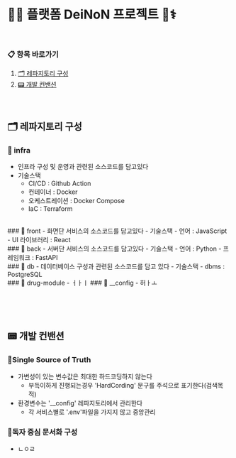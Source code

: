 # 🤖🧠 플랫폼 DeiNoN 프로젝트 🧬⚕️
<br>

### 📋 항목 바로가기
1. [🗂 레파지토리 구성](#-레파지토리-구성)
2. [📟 개발 컨밴션](#-개발-컨밴션)
<br><br><br>



## 🗂 레파지토리 구성
### 🔸 infra
- 인프라 구성 및 운영과 관련된 소스코드를 담고있다
- 기술스택
    - CI/CD : Github Action 
    - 컨테이너 : Docker
    - 오케스트레이션 : Docker Compose
    - IaC : Terraform
<br>
### 🔸 front
- 화면단 서비스의 소스코드를 담고있다
- 기술스택
    - 언어 : JavaScript
    - UI 라이브러리 : React
<br>
### 🔸 back 
- 서버단 서비스의 소스코드를 담고있다
- 기술스택
    - 언어 : Python
    - 프레임워크 : FastAPI
<br>
### 🔸 db
- 데이터베이스 구성과 관련된 소스코드를 담고 있다
- 기술스택
  - dbms : PostgreSQL
<br>
### 🔸 drug-module
- ㅓㅏㅣ
### 🔸 __config
- 허ㅏㅗ

<br><br><br>
## 📟 개발 컨밴션
### 🔹Single Source of Truth
- 가변성이 있는 변수값은 최대한 하드코딩하지 않는다 
    - 부득이하게 진행되는경우 'HardCording' 문구를 주석으로 표기한다(검색목적)
- 환경변수는 '__config' 레파지토리에서 관리한다
    - 각 서비스별로 '.env'파일을 가지지 않고 중앙관리
### 🔹독자 중심 문서화 구성
- ㄴㅇㄹ
